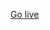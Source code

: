 [Go live](https://rawcdn.githack.com/Ahmad-mustapha/myQuizApp/d47128cf6aca0de4591fbb68c650fde2c931156d/index.html)